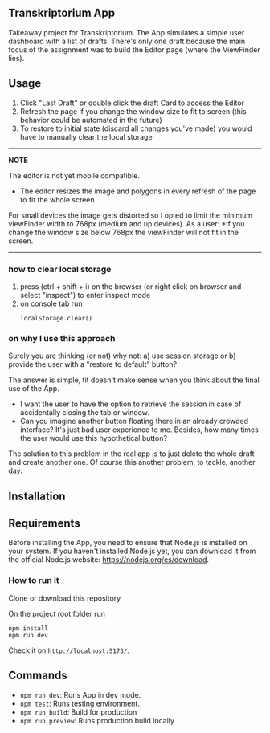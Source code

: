 ## Transkriptorium App

Takeaway project for Transkriptorium.
The App simulates a simple user dashboard with a list of drafts.
There's only one draft because the main focus of the assignment was to build the Editor page (where the ViewFinder lies).

## Usage

1. Click "Last Draft" or double click the draft Card to access the Editor
2. Refresh the page if you change the window size to fit to screen (this behavior could be automated in the future)
3. To restore to initial state (discard all changes you've made) you would have to manually clear the local storage

---

**NOTE**

The editor is not yet mobile compatible.

- The editor resizes the image and polygons in every refresh of the page to fit the whole screen

For small devices the image gets distorted so I opted to limit the minimum viewFinder width to 768px (medium and up devices).
As a user:
\*If you change the window size below 768px the viewFinder will not fit in the screen.

---

### how to clear local storage

1. press (ctrl + shift + i) on the browser (or right click on browser and select "inspect") to enter inspect mode
2. on console tab run
   ```
   localStorage.clear()
   ```

### on why I use this approach

Surely you are thinking (or not) why not:
a) use session storage or b) provide the user with a "restore to default" button?

The answer is simple, tit doesn't make sense when you think about the final use of the App.

- I want the user to have the option to retrieve the session in case of accidentally closing the tab or window.
- Can you imagine another button floating there in an already crowded interface? It's just bad user experience to me. Besides, how many times the user would use this hypothetical button?

The solution to this problem in the real app is to just delete the whole draft and create another one. Of course this another problem, to tackle, another day.

## Installation

## Requirements

Before installing the App, you need to ensure that Node.js is installed on your system. If you haven't installed Node.js yet, you can download it from the official Node.js website: https://nodejs.org/es/download.

### How to run it

Clone or download this repository

On the project root folder run

```
npm install
npm run dev
```

Check it on `http://localhost:5173/`.

## Commands

- `npm run dev`: Runs App in dev mode.
- `npm test`: Runs testing environment.
- `npm run build`: Build for production
- `npm run preview`: Runs production build locally
